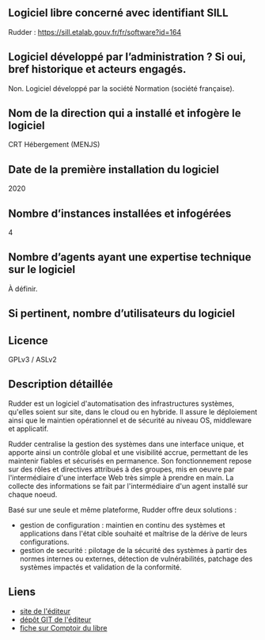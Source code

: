 ## Logiciel libre concerné avec identifiant SILL

Rudder : <https://sill.etalab.gouv.fr/fr/software?id=164>

## Logiciel développé par l’administration ? Si oui, bref historique et acteurs engagés.

Non. Logiciel développé par la société Normation (société française).

## Nom de la direction qui a installé et infogère le logiciel

CRT Hébergement (MENJS)

## Date de la première installation du logiciel

2020

## Nombre d’instances installées et infogérées

4

## Nombre d’agents ayant une expertise technique sur le logiciel

À définir.

## Si pertinent, nombre d’utilisateurs du logiciel

## Licence

GPLv3 / ASLv2

## Description détaillée

Rudder est un logiciel d'automatisation des infrastructures systèmes, qu'elles soient sur site, dans le cloud ou en hybride. Il assure le déploiement ainsi que le maintien opérationnel et de sécurité au niveau OS, middleware et applicatif.

Rudder centralise la gestion des systèmes dans une interface unique, et apporte ainsi un contrôle global et une visibilité accrue, permettant de les maintenir fiables et sécurisés en permanence. Son fonctionnement repose sur des rôles et directives attribués à des groupes, mis en oeuvre par l'intermédiaire d'une interface Web très simple à prendre en main. La collecte des informations se fait par l'intermédiaire d'un agent installé sur chaque noeud.

Basé sur une seule et même plateforme, Rudder offre deux solutions :

-   gestion de configuration : maintien en continu des systèmes et applications dans l'état cible souhaité et maîtrise de la dérive de leurs configurations.
-   gestion de securité : pilotage de la sécurité des systèmes à partir des normes internes ou externes, détection de vulnérabilités, patchage des systèmes impactés et validation de la conformité.

## Liens

-   [site de l'éditeur](https://www.rudder.io/)
-   [dépôt GIT de l'éditeur](https://github.com/Normation/rudder)
-   [fiche sur Comptoir du libre](https://comptoir-du-libre.org/fr/softwares/227)
